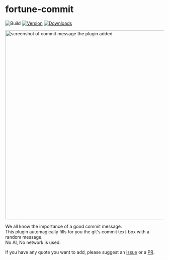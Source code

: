 # fortune-commit

![Build](https://github.com/GuyKroizman/fortune-commit/workflows/Build/badge.svg)
[![Version](https://img.shields.io/jetbrains/plugin/v/22985-fortune-commit.svg)](https://plugins.jetbrains.com/plugin/22985-fortune-commit)
[![Downloads](https://img.shields.io/jetbrains/plugin/d/22985-fortune-commit.svg)](https://plugins.jetbrains.com/plugin/22985-fortune-commit)

<img src="https://github.com/GuyKroizman/fortune-commit/assets/5159598/914a5d3c-d421-42b9-b46b-e7e796274816" width="600" alt="screenshot of commit message the plugin added">

<!-- Plugin description -->
We all know the importance of a good commit message.  
This plugin automagically fills for you the git's commit text-box with a random message.  
No AI, No network is used.  


If you have any quote you want to add, please suggest an [issue](https://github.com/GuyKroizman/fortune-commit/issues) or a [PR](https://github.com/GuyKroizman/fortune-commit/blob/main/src/main/kotlin/com/github/guykroizman/fortunecommit/provider/PluginProvider.kt).
<!-- Plugin description end -->


